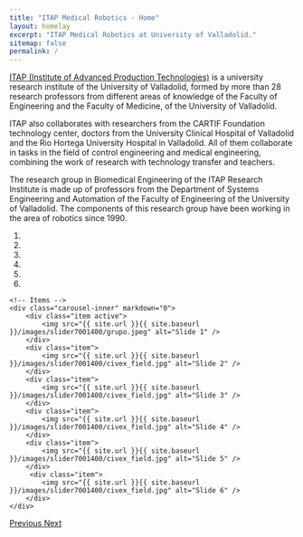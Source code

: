 ```yaml
---
title: "ITAP Medical Robotics - Home"
layout: homelay
excerpt: "ITAP Medical Robotics at University of Valladolid."
sitemap: false
permalink: /
---
```



[ITAP (Institute of Advanced Production Technologies)](https://www.itap.uva.es/) is a university research institute of the University of Valladolid, formed by more than 28 research professors from different areas of knowledge of the Faculty of Engineering and the Faculty of Medicine, of the University of Valladolid. 

ITAP also collaborates with researchers from the CARTIF Foundation technology center, doctors from the University Clinical Hospital of Valladolid and the Rio Hortega University Hospital in Valladolid. All of them collaborate in tasks in the field of control engineering and medical engineering, combining the work of research with technology transfer and teachers.

The research group in Biomedical Engineering of the ITAP Research Institute is made up of professors from the Department of Systems Engineering and Automation of the Faculty of Engineering of the University of Valladolid. The components of this research group have been working in the area of ​​robotics since 1990.

<div markdown="0" id="carousel" class="carousel slide" data-ride="carousel" data-interval="4000" data-pause="hover" >
    <!-- Menu -->
    <ol class="carousel-indicators">
        <li data-target="#carousel" data-slide-to="0" class="active"></li>
        <li data-target="#carousel" data-slide-to="1"></li>
        <li data-target="#carousel" data-slide-to="2"></li>
        <li data-target="#carousel" data-slide-to="3"></li>
        <li data-target="#carousel" data-slide-to="4"></li>
        <li data-target="#carousel" data-slide-to="5"></li>
    </ol>

    <!-- Items -->
    <div class="carousel-inner" markdown="0">
        <div class="item active">
            <img src="{{ site.url }}{{ site.baseurl }}/images/slider7001400/grupo.jpeg" alt="Slide 1" />
        </div>
        <div class="item">
            <img src="{{ site.url }}{{ site.baseurl }}/images/slider7001400/civex_field.jpg" alt="Slide 2" />
        </div>
        <div class="item">
            <img src="{{ site.url }}{{ site.baseurl }}/images/slider7001400/civex_field.jpg" alt="Slide 3" />
        </div>
        <div class="item">
            <img src="{{ site.url }}{{ site.baseurl }}/images/slider7001400/civex_field.jpg" alt="Slide 4" />
        </div>
        <div class="item">
            <img src="{{ site.url }}{{ site.baseurl }}/images/slider7001400/civex_field.jpg" alt="Slide 5" />
        </div>       
         <div class="item">
            <img src="{{ site.url }}{{ site.baseurl }}/images/slider7001400/civex_field.jpg" alt="Slide 6" />
        </div>
    </div>
  <a class="left carousel-control" href="#carousel" role="button" data-slide="prev">
    <span class="glyphicon glyphicon-chevron-left" aria-hidden="true"></span>
    <span class="sr-only">Previous</span>
  </a>
  <a class="right carousel-control" href="#carousel" role="button" data-slide="next">
    <span class="glyphicon glyphicon-chevron-right" aria-hidden="true"></span>
    <span class="sr-only">Next</span>
  </a>
</div>

<!--

We are grateful for funding from Leiden University, [NWO](www.nwo.nl) ([Vidi talent scheme](http://www.nwo.nl/en/research-and-results/programmes/Talent+Scheme) and the [Frontiers in Nanoscience program](https://www.universiteitleiden.nl/en/research/research-projects/science/frontiers-of-nanoscience-nanofront)), and from an [ERC starting grant](https://erc.europa.eu/funding/starting-grants).

<figure class="fourth">
  <img src="{{ site.url }}{{ site.baseurl }}/images/logopic/Logo_Leiden.jpg" style="width: 210px">
  <img src="{{ site.url }}{{ site.baseurl }}/images/logopic/Logo_Nanofront.jpg" style="width: 110px">
  <img src="{{ site.url }}{{ site.baseurl }}/images/logopic/Logo_NWO.jpg" style="width: 120px">
  <img src="{{ site.url }}{{ site.baseurl }}/images/logopic/Logo_ERC.jpg" style="width: 110px">
</figure>

-->
